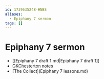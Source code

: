 ```yaml
---
id: 1739635248-HNBS
aliases:
  - Epiphany 7 sermon
tags: []
---
```


# Epiphany 7 sermon
- [[Epiphany 7 draft 1.md|Epiphany 7 draft 1]] 
- [GKChesterton notes](GKChesterton-notes-new.md) 
- [The Collect](Epiphany 7 lessons.md) 
